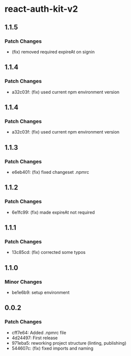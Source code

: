 # react-auth-kit-v2

## 1.1.5

### Patch Changes

- (fix) removed required expireAt on signin

## 1.1.4

### Patch Changes

- a32c03f: (fix) used current npm environment version

## 1.1.4

### Patch Changes

- a32c03f: (fix) used current npm environment version

## 1.1.3

### Patch Changes

- e6eb401: (fix) fixed changeset .npmrc

## 1.1.2

### Patch Changes

- 6e1fc99: (fix) made expireAt not required

## 1.1.1

### Patch Changes

- 13c85cd: (fix) corrected some typos

## 1.1.0

### Minor Changes

- be1e6b9: setup environment

## 0.0.2

### Patch Changes

- cff7e64: Added .npmrc file
- 4d24497: First release
- 971eba5: reworking project structure (linting, publishing)
- 544607c: (fix) fixed imports and naming
